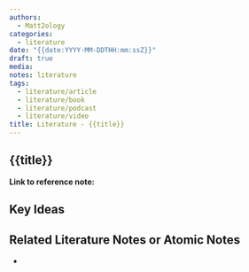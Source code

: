 ```yaml
---
authors:
  - Matt2ology
categories:
  - literature
date: "{{date:YYYY-MM-DDTHH:mm:ssZ}}"
draft: true
media: 
notes: literature
tags:
  - literature/article
  - literature/book
  - literature/podcast
  - literature/video
title: Literature - {{title}}
---
```


## {{title}}

**Link to reference note:**

## Key Ideas

<!-- Idea 1: Key point or insights written in your own words -->

## Related Literature Notes or Atomic Notes

-
